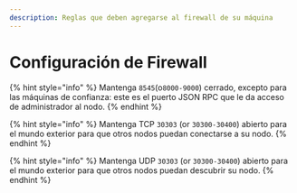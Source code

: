 ```yaml
---
description: Reglas que deben agregarse al firewall de su máquina
---
```


# Configuración de Firewall

{% hint style="info" %}
Mantenga `8545`\(o`8000-9000`\) cerrado, excepto para las máquinas de confianza: este es el puerto JSON RPC que le da acceso de administrador al nodo.
{% endhint %}

{% hint style="info" %}
Mantenga TCP `30303` \(or `30300-30400`\) abierto para el mundo exterior para que otros nodos puedan conectarse a su nodo.
{% endhint %}

{% hint style="info" %}
Mantenga UDP `30303` \(or `30300-30400`\) abierto para el mundo exterior para que otros nodos puedan descubrir su nodo.
{% endhint %}



